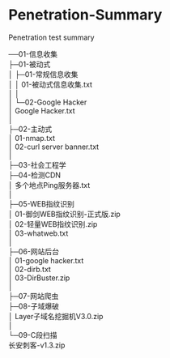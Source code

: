 # Penetration-Summary
Penetration test summary



──01-信息收集  
    ├─01-被动式	  
    │  ├─01-常规信息收集	  
    │  │      01-被动式信息收集.txt	  
    │  │        
    │  └─02-Google Hacker  
    │          Google Hacker.txt  
    │   
    ├─02-主动式  
    │      01-nmap.txt  
    │      02-curl server banner.txt  	
    │        	
    ├─03-社会工程学  
    ├─04-检测CDN  
    │      多个地点Ping服务器.txt  	
    │        	
    ├─05-WEB指纹识别  
    │      01-御剑WEB指纹识别-正式版.zip  	
    │      02-轻量WEB指纹识别.zip  	
    │      03-whatweb.txt  	
    │        	
    ├─06-网站后台  	
    │      01-google hacker.txt  	
    │      02-dirb.txt  	
    │      03-DirBuster.zip  	
    │        	
    ├─07-网站爬虫  	
    ├─08-子域爆破  	
    │      Layer子域名挖掘机V3.0.zip  	
    │        	
    └─09-C段扫描  	
            长安刺客-v1.3.zip  
			
